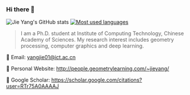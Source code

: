 ### Hi there 👋

![Jie Yang's GitHub stats](https://github-readme-stats.vercel.app/api?username=tommaoer&show_icons=true&icon_color=805AD5&text_color=718096&bg_color=ffffff&hide_title=true&show_icons=true&count_private=true&hide=prs&theme=default)
[![Most used languages](https://github-readme-stats.vercel.app/api/top-langs/?username=tommaoer&&layout=compact)](https://github.com/anuraghazra/github-readme-stats)

> I am a Ph.D. student at Institute of Computing Technology, Chinese Academy of Sciences. My research interest includes geometry processing, computer graphics and deep learning. 

💬 Email: yangjie01@ict.ac.cn

💬 Personal Website: http://people.geometrylearning.com/~jieyang/

💬 Google Scholar: https://scholar.google.com/citations?user=RTr75A0AAAAJ

<!--
<img align="right" src="https://github-readme-stats.vercel.app/api?username=tommaoer&show_icons=true&icon_color=805AD5&text_color=718096&bg_color=ffffff&hide_title=true" />
[![Top Langs](https://github-readme-stats.vercel.app/api/top-langs/?username=anuraghazra)](https://github.com/anuraghazra/github-readme-stats)
**tommaoer/tommaoer** is a ✨ _special_ ✨ repository because its `README.md` (this file) appears on your GitHub profile.

Here are some ideas to get you started:

- 🔭 I’m currently working on ...
- 🌱 I’m currently learning ...
- 👯 I’m looking to collaborate on ...
- 🤔 I’m looking for help with ...
- 💬 Ask me about ...
- 📫 How to reach me: ...
- 😄 Pronouns: ...
- ⚡ Fun fact: ...
-->
